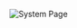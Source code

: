 ![System Page](https://user-images.githubusercontent.com/94299033/143385140-8c1cf46f-9ab9-4313-973b-b99fd1554b85.jpeg)
